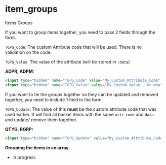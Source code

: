 # item_groups
Items Groups

If you want to group items together, you need to pass 2 fields through the form.

`TGPG_Code`: The custom Attribute code that will be used. There is no validation on the code.

`TGPG_Value`: The value of the attribute (will be stored in `:data`)


**ADPR, ADPM:**

```html
<input type="hidden" name="TGPG_Code" value="My_Custom_Attribute_Code" />
<input type="hidden" name="TGPG_Value" value="My Custom Value.. or whatever" />
```


If you want to tie the groups together so they can be updated and removed together, you need to include 1 field to the form.

`TGPG_Update`: The value of this **must** be the custom attribute code that was used earlier. It will find all basket items with the same `attr_code` and `data` and update/ remove them together.


**QTYG, RGRP:**

```html
<input type="hidden" name="TGPG_Update" value="My_Custom_Attribute_Code" />
```

**Grouping the items in an array**
- In progress
